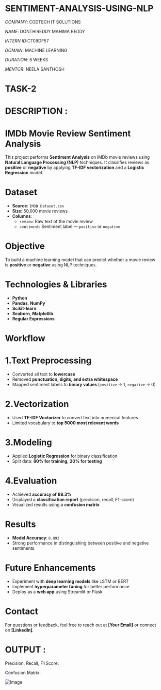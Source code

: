 # SENTIMENT-ANALYSIS-USING-NLP

*COMPANY*: CODTECH IT SOLUTIONS

*NAME*: DONTHIREDDY MAHIMA REDDY

*INTERN ID*:CT08DF57

*DOMAIN*: MACHINE LEARNING

*DURATION*: 8 WEEKS

*MENTOR*: NEELA SANTHOSH

# TASK-2

# DESCRIPTION :

# IMDb Movie Review Sentiment Analysis

This project performs **Sentiment Analysis** on IMDb movie reviews using **Natural Language Processing (NLP)** techniques. It classifies reviews as **positive** or **negative** by applying **TF-IDF vectorization** and a **Logistic Regression** model.

# Dataset

- **Source**: `IMDB Dataset.csv`
- **Size**: 50,000 movie reviews
- **Columns**:
  - `review`: Raw text of the movie review
  - `sentiment`: Sentiment label — `positive` or `negative`

# Objective

To build a machine learning model that can predict whether a movie review is **positive** or **negative** using NLP techniques.

# Technologies & Libraries

- **Python**
- **Pandas**, **NumPy**
- **Scikit-learn**
- **Seaborn**, **Matplotlib**
- **Regular Expressions**

# Workflow

# 1.Text Preprocessing
- Converted all text to **lowercase**
- Removed **punctuation, digits, and extra whitespace**
- Mapped sentiment labels to **binary values** (`positive` → 1, `negative` → 0)

# 2.Vectorization
- Used **TF-IDF Vectorizer** to convert text into numerical features
- Limited vocabulary to **top 5000 most relevant words**

# 3.Modeling
- Applied **Logistic Regression** for binary classification
- Split data: **80% for training**, **20% for testing**

# 4.Evaluation
- Achieved **accuracy of 89.3%**
- Displayed a **classification report** (precision, recall, F1-score)
- Visualized results using a **confusion matrix**

# Results

- **Model Accuracy**: `0.893`
- Strong performance in distinguishing between positive and negative sentiments

# Future Enhancements

- Experiment with **deep learning models** like LSTM or BERT
- Implement **hyperparameter tuning** for better performance
- Deploy as a **web app** using Streamlit or Flask

# Contact

For questions or feedback, feel free to reach out at **[Your Email]** or connect on **[LinkedIn]**.

# OUTPUT :

Precision, Recall, F1 Score:

Confusion Matrix:

![Image](https://github.com/user-attachments/assets/e5fff568-949e-4ac5-aeaf-bfa5ae51cd23)





